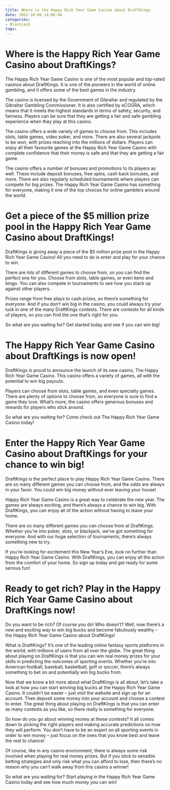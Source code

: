 ```yaml
---
title: Where is the Happy Rich Year Game Casino about DraftKings 
date: 2022-10-06 14:06:04
categories:
- Blackjack
tags:
---
```



#  Where is the Happy Rich Year Game Casino about DraftKings? 

The Happy Rich Year Game Casino is one of the most popular and top-rated casinos about DraftKings. It is one of the pioneers in the world of online gambling, and it offers some of the best games in the industry.

The casino is licensed by the Government of Gibraltar and regulated by the Gibraltar Gambling Commissioner. It is also certified by eCOGRA, which means that it meets the highest standards in terms of safety, security, and fairness. Players can be sure that they are getting a fair and safe gambling experience when they play at this casino.

The casino offers a wide variety of games to choose from. This includes slots, table games, video poker, and more. There are also several jackpots to be won, with prizes reaching into the millions of dollars. Players can enjoy all their favourite games at the Happy Rich Year Game Casino with complete confidence that their money is safe and that they are getting a fair game.

The casino offers a number of bonuses and promotions to its players as well. These include deposit bonuses, free spins, cash back bonuses, and more. There are also regularly scheduled tournaments where players can compete for big prizes. The Happy Rich Year Game Casino has something for everyone, making it one of the top choices for online gamblers around the world.

#  Get a piece of the $5 million prize pool in the Happy Rich Year Game Casino about DraftKings! 

DraftKings is giving away a piece of the $5 million prize pool in the Happy Rich Year Game Casino! All you need to do is enter and play for your chance to win.

There are lots of different games to choose from, so you can find the perfect one for you. Choose from slots, table games, or even keno and bingo. You can also compete in tournaments to see how you stack up against other players.

Prizes range from free plays to cash prizes, so there’s something for everyone. And if you don’t win big in the casino, you could always try your luck in one of the many DraftKings contests. There are contests for all kinds of players, so you can find the one that’s right for you.

So what are you waiting for? Get started today and see if you can win big!

#  The Happy Rich Year Game Casino about DraftKings is now open! 

DraftKings is proud to announce the launch of its new casino, The Happy Rich Year Game Casino. This casino offers a variety of games, all with the potential to win big payouts.

Players can choose from slots, table games, and even specialty games. There are plenty of options to choose from, so everyone is sure to find a game they love. What’s more, the casino offers generous bonuses and rewards for players who stick around.

So what are you waiting for? Come check out The Happy Rich Year Game Casino today!

#  Enter the Happy Rich Year Game Casino about DraftKings for your chance to win big! 

DraftKings is the perfect place to play Happy Rich Year Game Casino. There are so many different games you can choose from, and the odds are always in your favor. You could win big money without ever leaving your house!

Happy Rich Year Game Casino is a great way to celebrate the new year. The games are always exciting, and there’s always a chance to win big. With DraftKings, you can enjoy all of the action without having to leave your home.

There are so many different games you can choose from at DraftKings. Whether you’re into poker, slots, or blackjack, we’ve got something for everyone. And with our huge selection of tournaments, there’s always something new to try.

If you’re looking for excitement this New Year’s Eve, look no further than Happy Rich Year Game Casino. With DraftKings, you can enjoy all the action from the comfort of your home. So sign up today and get ready for some serious fun!

#  Ready to get rich? Play in the Happy Rich Year Game Casino about DraftKings now!

Do you want to be rich? Of course you do! Who doesn’t? Well, now there’s a new and exciting way to win big bucks and become fabulously wealthy – the Happy Rich Year Game Casino about DraftKings!

What is DraftKings? It’s one of the leading online fantasy sports platforms in the world, with millions of users from all over the globe. The great thing about playing on DraftKings is that you can win real money prizes for your skills in predicting the outcomes of sporting events. Whether you’re into American football, baseball, basketball, golf or soccer, there’s always something to bet on and potentially win big bucks from.

Now that we know a bit more about what DraftKings is all about, let’s take a look at how you can start winning big bucks at the Happy Rich Year Game Casino. It couldn’t be easier – just visit the website and sign up for an account. Then deposit some money into your account and choose a contest to enter. The great thing about playing on DraftKings is that you can enter as many contests as you like, so there really is something for everyone.

So how do you go about winning money at these contests? It all comes down to picking the right players and making accurate predictions on how they will perform. You don’t have to be an expert on all sporting events in order to win money – just focus on the ones that you know best and leave the rest to chance!

Of course, like in any casino environment, there is always some risk involved when playing for real money prizes. But if you stick to sensible betting strategies and only risk what you can afford to lose, then there’s no reason why you can’t walk away from this casino a winner!

So what are you waiting for? Start playing in the Happy Rich Year Game Casino today and see how much money you can win!